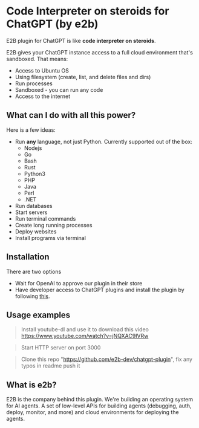 # Code Interpreter on steroids for ChatGPT (by e2b)

E2B plugin for ChatGPT is like **code interpreter on steroids**.

E2B gives your ChatGPT instance access to a full cloud environment that's sandboxed. That means:
- Access to Ubuntu OS
- Using filesystem (create, list, and delete files and dirs)
- Run processes
- Sandboxed - you can run any code
- Access to the internet

## What can I do with all this power?
Here is a few ideas:
- Run **any** language, not just Python. Currently supported out of the box:
  - Nodejs
  - Go
  - Bash
  - Rust
  - Python3
  - PHP
  - Java
  - Perl
  - .NET
- Run databases
- Start servers
- Run terminal commands
- Create long running processes
- Deploy websites
- Install programs via terminal

## Installation
There are two options
- Wait for OpenAI to approve our plugin in their store
- Have developer access to ChatGPT plugins and install the plugin by following [this](https://github.com/openai/plugins-quickstart#setup-locally).

## Usage examples
> Install youtube-dl and use it to download this video https://www.youtube.com/watch?v=jNQXAC9IVRw

> Start HTTP server on port 3000

> Clone this repo "https://github.com/e2b-dev/chatgpt-plugin", fix any typos in readme push it

## What is e2b?
E2B is the company behind this plugin. We're building an operating system for AI agents. A set of low-level APIs for building agents (debugging, auth, deploy, monitor, and more) and cloud environments for deploying the agents.
